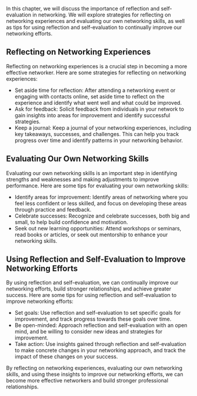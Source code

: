 
In this chapter, we will discuss the importance of reflection and self-evaluation in networking. We will explore strategies for reflecting on networking experiences and evaluating our own networking skills, as well as tips for using reflection and self-evaluation to continually improve our networking efforts.

Reflecting on Networking Experiences
------------------------------------

Reflecting on networking experiences is a crucial step in becoming a more effective networker. Here are some strategies for reflecting on networking experiences:

* Set aside time for reflection: After attending a networking event or engaging with contacts online, set aside time to reflect on the experience and identify what went well and what could be improved.
* Ask for feedback: Solicit feedback from individuals in your network to gain insights into areas for improvement and identify successful strategies.
* Keep a journal: Keep a journal of your networking experiences, including key takeaways, successes, and challenges. This can help you track progress over time and identify patterns in your networking behavior.

Evaluating Our Own Networking Skills
------------------------------------

Evaluating our own networking skills is an important step in identifying strengths and weaknesses and making adjustments to improve performance. Here are some tips for evaluating your own networking skills:

* Identify areas for improvement: Identify areas of networking where you feel less confident or less skilled, and focus on developing these areas through practice and feedback.
* Celebrate successes: Recognize and celebrate successes, both big and small, to help build confidence and motivation.
* Seek out new learning opportunities: Attend workshops or seminars, read books or articles, or seek out mentorship to enhance your networking skills.

Using Reflection and Self-Evaluation to Improve Networking Efforts
------------------------------------------------------------------

By using reflection and self-evaluation, we can continually improve our networking efforts, build stronger relationships, and achieve greater success. Here are some tips for using reflection and self-evaluation to improve networking efforts:

* Set goals: Use reflection and self-evaluation to set specific goals for improvement, and track progress towards these goals over time.
* Be open-minded: Approach reflection and self-evaluation with an open mind, and be willing to consider new ideas and strategies for improvement.
* Take action: Use insights gained through reflection and self-evaluation to make concrete changes in your networking approach, and track the impact of these changes on your success.

By reflecting on networking experiences, evaluating our own networking skills, and using these insights to improve our networking efforts, we can become more effective networkers and build stronger professional relationships.
